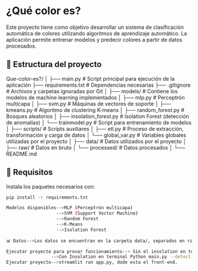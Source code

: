 # ¿Qué color es?

Este proyecto tiene como objetivo desarrollar un sistema de clasificación automática de colores utilizando algoritmos de aprendizaje automático. La aplicación permite entrenar modelos y predecir colores a partir de datos procesados.

## 📁 Estructura del proyecto

Que-color-es?/
│
├── main.py # Script principal para ejecución de la aplicación
├── requirements.txt # Dependencias necesarias
├── .gitignore # Archivos y carpetas ignoradas por Git
│
├── models/ # Contiene los modelos de machine learning implementados
│ ├── mlp.py # Perceptrón multicapa
│ ├── svm.py # Máquinas de vectores de soporte
│ ├── kmeans.py # Algoritmo de clustering K-means
│ ├── random_forest.py # Bosques aleatorios
│ ├── insolation_forest.py # Isolation Forest (detección de anomalías)
│ └── trainmodel.py # Script para entrenamiento de modelos
│
├── scripts/ # Scripts auxiliares
│ ├── etl.py # Proceso de extracción, transformación y carga de datos
│ └── global_var.py # Variables globales utilizadas por el proyecto
│
├── data/ # Datos utilizados por el proyecto
│ ├── raw/ # Datos en bruto
│ └── processed/ # Datos procesados
│
└── README.md

## 🚀 Requisitos

Instala los paquetes necesarios con:

```bash
pip install -r requirements.txt

Modelos disponibles-->MLP (Perceptrón multicapa)
                   -->SVM (Support Vector Machine)
                   -->Random Forest
                   -->K-Means
                   -->Isolation Forest
                   
📊 Datos-->Los datos se encuentran en la carpeta data/, separados en raw/ (datos originales) y processed/ (tras ETL).

Ejecutar proyecto para provar funcionamiento--> Sin el insolation en terminal Python main.py
                 -->Con Insolation en terminal Python main.py --detect-anomalies. 
Ejecutar proyecto-->streamlit run app.py, dode esta el front-end.
                 